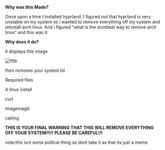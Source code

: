 **Why was this Made?**

Once upon a time I installed hyprland. I figured out that hyprland is very unstable on my system so i wanted to remove everything off my system and reinstall arch linux. And i figured "what is the dumbest way to remove arch linux" and this was it.




**Why does it do?**

it displays this image 

![f0b](https://github.com/ty20070/itsjoever/assets/166963170/3c397e26-50d8-4d08-bc24-0425f93a5d4b)

then removes your system lol

Required files 

A linux install

curl

imagemagik

catimg


**THIS IS YOUR FINAL WARNING THAT THIS WILL REMOVE EVERYTHING OFF YOUR SYSTEM!!!!! PLEASE BE CAREFUL!!!**

note:this isnt some politcal thing so dont take it as that its just a meme